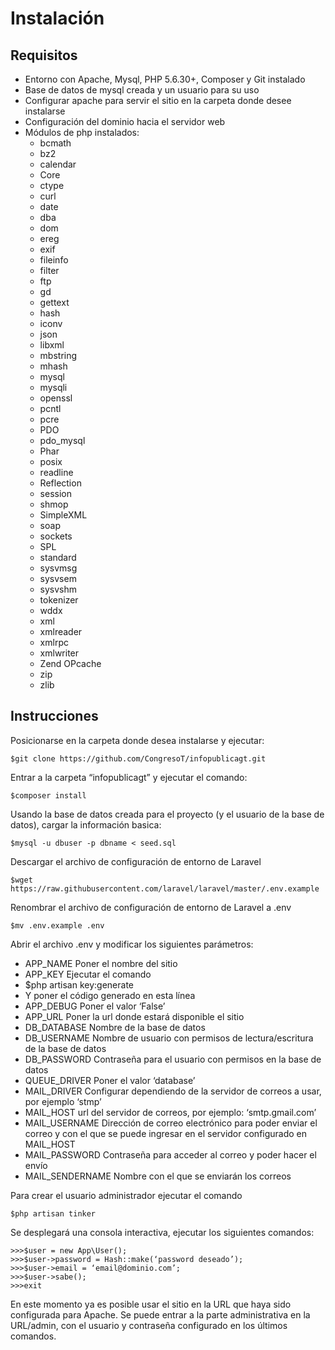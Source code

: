 # Instalación
## Requisitos
- Entorno con Apache, Mysql, PHP 5.6.30+, Composer y Git instalado
- Base de datos de mysql creada y un usuario para su uso
- Configurar apache para servir el sitio en la carpeta donde desee instalarse
- Configuración del dominio hacia el servidor web
- Módulos de php instalados:
  - bcmath
  - bz2
  - calendar
  - Core
  - ctype
  - curl
  - date
  - dba
  - dom
  - ereg
  - exif
  - fileinfo
  - filter
  - ftp
  - gd
  - gettext
  - hash
  - iconv
  - json
  - libxml
  - mbstring
  - mhash
  - mysql
  - mysqli
  - openssl
  - pcntl
  - pcre
  - PDO
  - pdo_mysql
  - Phar
  - posix
  - readline
  - Reflection
  - session
  - shmop
  - SimpleXML
  - soap
  - sockets
  - SPL
  - standard
  - sysvmsg
  - sysvsem
  - sysvshm
  - tokenizer
  - wddx
  - xml
  - xmlreader
  - xmlrpc
  - xmlwriter
  - Zend OPcache
  - zip
  - zlib

## Instrucciones

Posicionarse en la carpeta donde desea instalarse y ejecutar:

```
$git clone https://github.com/CongresoT/infopublicagt.git
```

Entrar a la carpeta “infopublicagt” y ejecutar el comando:
```
$composer install
```

Usando la base de datos creada para el proyecto (y el usuario de la base de datos), cargar la información basica:
```
$mysql -u dbuser -p dbname < seed.sql
```

Descargar el archivo de configuración de entorno de Laravel
```
$wget https://raw.githubusercontent.com/laravel/laravel/master/.env.example
```

Renombrar el archivo de configuración de entorno de Laravel a .env
```
$mv .env.example .env
```

Abrir el archivo .env y modificar los siguientes parámetros:

- APP_NAME	Poner el nombre del sitio
- APP_KEY	Ejecutar el comando 
- $php artisan key:generate
- Y poner el código generado en esta línea
- APP_DEBUG	Poner el valor ‘False’
- APP_URL	Poner la url donde estará disponible el sitio
- DB_DATABASE	Nombre de la base de datos
- DB_USERNAME	Nombre de usuario con permisos de lectura/escritura de la base de datos
- DB_PASSWORD	Contraseña para el usuario con permisos en la base de datos
- QUEUE_DRIVER	Poner el valor ‘database’
- MAIL_DRIVER	Configurar dependiendo de la servidor de correos a usar, por ejemplo ‘stmp’
- MAIL_HOST	url del servidor de correos, por ejemplo: ‘smtp.gmail.com’
- MAIL_USERNAME	Dirección de correo electrónico para poder enviar el correo y con el que se puede ingresar en el servidor configurado en MAIL_HOST
- MAIL_PASSWORD	Contraseña para acceder al correo y poder hacer el envío
- MAIL_SENDERNAME	Nombre con el que se enviarán los correos

Para crear el usuario administrador ejecutar el comando
```
$php artisan tinker
```

Se desplegará una consola interactiva, ejecutar los siguientes comandos:
```
>>>$user = new App\User();
>>>$user->password = Hash::make(‘password deseado’);
>>>$user->email = ‘email@dominio.com’;
>>>$user->sabe();
>>>exit
```

En este momento ya es posible usar el sitio en la URL que haya sido configurada para Apache.
Se puede entrar a la parte administrativa en la URL/admin, con el usuario y contraseña configurado en los últimos comandos.
